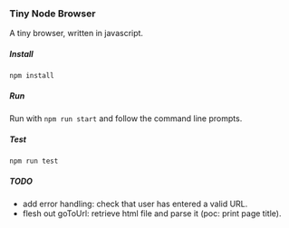 ### Tiny Node Browser

A tiny browser, written in javascript.


##### Install
`npm install`

##### Run
Run with `npm run start` and follow the command line prompts.

##### Test
`npm run test`

##### TODO
* add error handling: check that user has entered a valid URL.
* flesh out goToUrl: retrieve html file and parse it (poc: print page title).

